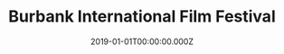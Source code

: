 ---
title: Burbank International Film Festival
metaDescription:
date: 2019-01-01T00:00:00.000Z
summary: Website for the Burbank International Film Festival. The site includes event information, past winners, honorees, and other relevant information about the annual event.
link: https://www.burbankfilmfest.org/
buttonText: Visit Site
image: /static/img/projects/caspian/biff.png
tags:
  - WordPress
  - HTML
  - CSS
  - jQuery
---